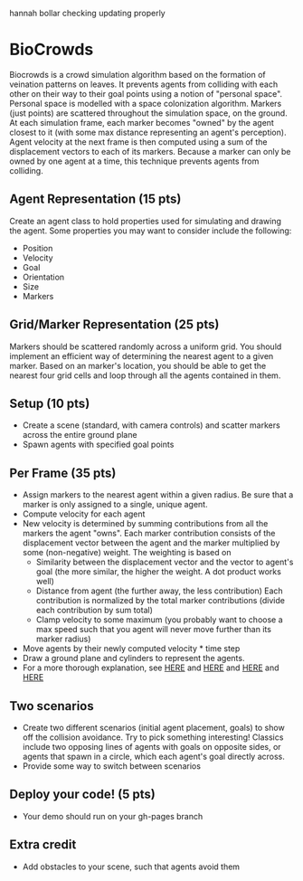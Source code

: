 hannah bollar checking updating properly 

# BioCrowds
Biocrowds is a crowd simulation algorithm based on the formation of veination patterns on leaves. It prevents agents from colliding with each other on their way to their goal points using a notion of "personal space". Personal space is modelled with a space colonization algorithm. Markers (just points) are scattered throughout the simulation space, on the ground. At each simulation frame, each marker becomes "owned" by the agent closest to it (with some max distance representing an agent's perception). Agent velocity at the next frame is then computed using a sum of the displacement vectors to each of its markers. Because a marker can only be owned by one agent at a time, this technique prevents agents from colliding.

## Agent Representation (15 pts)
Create an agent class to hold properties used for simulating and drawing the agent. Some properties you may want to consider include the following:
- Position
- Velocity
- Goal
- Orientation
- Size
- Markers

## Grid/Marker Representation (25 pts)
Markers should be scattered randomly across a uniform grid. You should implement an efficient way of determining the nearest agent to a given marker. Based on an marker's location, you should be able to get the nearest four grid cells and loop through all the agents contained in them.

## Setup (10 pts)
- Create a scene (standard, with camera controls) and scatter markers across the entire ground plane
- Spawn agents with specified goal points

## Per Frame (35 pts)
- Assign markers to the nearest agent within a given radius. Be sure that a marker is only assigned to a single, unique agent.
- Compute velocity for each agent
- New velocity is determined by summing contributions from all the markers the agent "owns". Each marker contribution consists of the displacement vector between the agent and the marker multiplied by some (non-negative) weight. The weighting is based on
	- Similarity between the displacement vector and the vector to agent's goal (the more similar, the higher the weight. A dot product works well)
	- Distance from agent (the further away, the less contribution)
Each contribution is normalized by the total marker contributions (divide each contribution by sum total)
  - Clamp velocity to some maximum (you probably want to choose a max speed such that you agent will never move further than its marker radius)
- Move agents by their newly computed velocity * time step
- Draw a ground plane and cylinders to represent the agents.
- For a more thorough explanation, see [HERE](http://www.inf.pucrs.br/~smusse/Animacao/2016/CrowdTalk.pdf) and [HERE](http://www.sciencedirect.com/science/article/pii/S0097849311001713) and [HERE](https://books.google.com/books?id=3Adh_2ZNGLAC&pg=PA146&lpg=PA146&dq=biocrowds%20algorithm&source=bl&ots=zsM86iYTot&sig=KQJU7_NagMK4rbpY0oYc3bwCh9o&hl=en&sa=X&ved=0ahUKEwik9JfPnubSAhXIxVQKHUybCxUQ6AEILzAE#v=onepage&q=biocrowds%20algorithm&f=false) and [HERE](https://cis700-procedural-graphics.github.io/files/biocrowds_3_21_17.pdf)

## Two scenarios
- Create two different scenarios (initial agent placement, goals) to show off the collision avoidance. Try to pick something interesting! Classics include two opposing lines of agents with goals on opposite sides, or agents that spawn in a circle, which each agent's goal directly across.
- Provide some way to switch between scenarios

## Deploy your code! (5 pts)
- Your demo should run on your gh-pages branch

## Extra credit
- Add obstacles to your scene, such that agents avoid them

